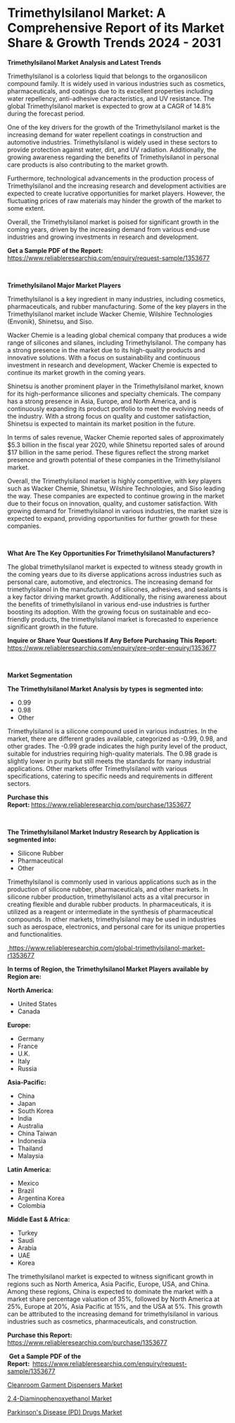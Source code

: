 <p><h1>Trimethylsilanol Market: A Comprehensive Report of its Market Share & Growth Trends 2024 - 2031</h1></p><p><strong>Trimethylsilanol Market Analysis and Latest Trends</strong></p>
<p><p>Trimethylsilanol is a colorless liquid that belongs to the organosilicon compound family. It is widely used in various industries such as cosmetics, pharmaceuticals, and coatings due to its excellent properties including water repellency, anti-adhesive characteristics, and UV resistance. The global Trimethylsilanol market is expected to grow at a CAGR of 14.8% during the forecast period.</p><p>One of the key drivers for the growth of the Trimethylsilanol market is the increasing demand for water repellent coatings in construction and automotive industries. Trimethylsilanol is widely used in these sectors to provide protection against water, dirt, and UV radiation. Additionally, the growing awareness regarding the benefits of Trimethylsilanol in personal care products is also contributing to the market growth.</p><p>Furthermore, technological advancements in the production process of Trimethylsilanol and the increasing research and development activities are expected to create lucrative opportunities for market players. However, the fluctuating prices of raw materials may hinder the growth of the market to some extent.</p><p>Overall, the Trimethylsilanol market is poised for significant growth in the coming years, driven by the increasing demand from various end-use industries and growing investments in research and development.</p></p>
<p><strong>Get a Sample PDF of the Report:&nbsp;</strong> <a href="https://www.reliableresearchiq.com/enquiry/request-sample/1353677">https://www.reliableresearchiq.com/enquiry/request-sample/1353677</a></p>
<p>&nbsp;</p>
<p><strong>Trimethylsilanol Major Market Players</strong></p>
<p><p>Trimethylsilanol is a key ingredient in many industries, including cosmetics, pharmaceuticals, and rubber manufacturing. Some of the key players in the Trimethylsilanol market include Wacker Chemie, Wilshire Technologies (Envonik), Shinetsu, and Siso.</p><p>Wacker Chemie is a leading global chemical company that produces a wide range of silicones and silanes, including Trimethylsilanol. The company has a strong presence in the market due to its high-quality products and innovative solutions. With a focus on sustainability and continuous investment in research and development, Wacker Chemie is expected to continue its market growth in the coming years.</p><p>Shinetsu is another prominent player in the Trimethylsilanol market, known for its high-performance silicones and specialty chemicals. The company has a strong presence in Asia, Europe, and North America, and is continuously expanding its product portfolio to meet the evolving needs of the industry. With a strong focus on quality and customer satisfaction, Shinetsu is expected to maintain its market position in the future.</p><p>In terms of sales revenue, Wacker Chemie reported sales of approximately $5.3 billion in the fiscal year 2020, while Shinetsu reported sales of around $17 billion in the same period. These figures reflect the strong market presence and growth potential of these companies in the Trimethylsilanol market.</p><p>Overall, the Trimethylsilanol market is highly competitive, with key players such as Wacker Chemie, Shinetsu, Wilshire Technologies, and Siso leading the way. These companies are expected to continue growing in the market due to their focus on innovation, quality, and customer satisfaction. With growing demand for Trimethylsilanol in various industries, the market size is expected to expand, providing opportunities for further growth for these companies.</p></p>
<p>&nbsp;</p>
<p><strong>What Are The Key Opportunities For Trimethylsilanol Manufacturers?</strong></p>
<p><p>The global trimethylsilanol market is expected to witness steady growth in the coming years due to its diverse applications across industries such as personal care, automotive, and electronics. The increasing demand for trimethylsilanol in the manufacturing of silicones, adhesives, and sealants is a key factor driving market growth. Additionally, the rising awareness about the benefits of trimethylsilanol in various end-use industries is further boosting its adoption. With the growing focus on sustainable and eco-friendly products, the trimethylsilanol market is forecasted to experience significant growth in the future.</p></p>
<p><strong>Inquire or Share Your Questions If Any Before Purchasing This Report:</strong> <a href="https://www.reliableresearchiq.com/enquiry/pre-order-enquiry/1353677">https://www.reliableresearchiq.com/enquiry/pre-order-enquiry/1353677</a></p>
<p>&nbsp;</p>
<p><strong>Market Segmentation</strong></p>
<p><strong>The Trimethylsilanol Market Analysis by types is segmented into:</strong></p>
<p><ul><li>0.99</li><li>0.98</li><li>Other</li></ul></p>
<p><p>Trimethylsilanol is a silicone compound used in various industries. In the market, there are different grades available, categorized as -0.99, 0.98, and other grades. The -0.99 grade indicates the high purity level of the product, suitable for industries requiring high-quality materials. The 0.98 grade is slightly lower in purity but still meets the standards for many industrial applications. Other markets offer Trimethylsilanol with various specifications, catering to specific needs and requirements in different sectors.</p></p>
<p><strong>Purchase this Report:&nbsp;</strong><a href="https://www.reliableresearchiq.com/purchase/1353677">https://www.reliableresearchiq.com/purchase/1353677</a></p>
<p>&nbsp;</p>
<p><strong>The Trimethylsilanol Market Industry Research by Application is segmented into:</strong></p>
<p><ul><li>Silicone Rubber</li><li>Pharmaceutical</li><li>Other</li></ul></p>
<p><p>Trimethylsilanol is commonly used in various applications such as in the production of silicone rubber, pharmaceuticals, and other markets. In silicone rubber production, trimethylsilanol acts as a vital precursor in creating flexible and durable rubber products. In pharmaceuticals, it is utilized as a reagent or intermediate in the synthesis of pharmaceutical compounds. In other markets, trimethylsilanol may be used in industries such as aerospace, electronics, and personal care for its unique properties and functionalities.</p></p>
<p><a href="https://www.reliableresearchiq.com/global-trimethylsilanol-market-r1353677">&nbsp;https://www.reliableresearchiq.com/global-trimethylsilanol-market-r1353677</a></p>
<p><strong>In terms of Region, the Trimethylsilanol Market Players available by Region are:</strong></p>
<p>
    <p> <strong> North America: </strong>
        <ul>
            <li>United States</li>
            <li>Canada</li>
        </ul>
        </p> 
    <p> <strong> Europe: </strong>
        <ul>
            <li>Germany</li>
            <li>France</li>
            <li>U.K.</li>
            <li>Italy</li>
            <li>Russia</li>
        </ul>
        </p> 
    <p> <strong> Asia-Pacific: </strong>
        <ul>
            <li>China</li>
            <li>Japan</li>
            <li>South Korea</li>
            <li>India</li>
            <li>Australia</li>
            <li>China Taiwan</li>
            <li>Indonesia</li>
            <li>Thailand</li>
            <li>Malaysia</li>
        </ul>
        </p> 
    <p> <strong> Latin America: </strong>
        <ul>
            <li>Mexico</li>
            <li>Brazil</li>
            <li>Argentina Korea</li>
            <li>Colombia</li>
        </ul>
        </p> 
    <p> <strong> Middle East & Africa: </strong>
        <ul>
            <li>Turkey</li>
            <li>Saudi</li>
            <li>Arabia</li>
            <li>UAE</li>
            <li>Korea</li>
        </ul>
    </p>
    </p>
<p><p>The trimethylsilanol market is expected to witness significant growth in regions such as North America, Asia Pacific, Europe, USA, and China. Among these regions, China is expected to dominate the market with a market share percentage valuation of 35%, followed by North America at 25%, Europe at 20%, Asia Pacific at 15%, and the USA at 5%. This growth can be attributed to the increasing demand for trimethylsilanol in various industries such as cosmetics, pharmaceuticals, and construction.</p></p>
<p><strong>Purchase this Report: </strong><a href="https://www.reliableresearchiq.com/purchase/1353677">https://www.reliableresearchiq.com/purchase/1353677</a></p>
<p>&nbsp;<strong>Get a Sample PDF of the Report:&nbsp;&nbsp;</strong><a href="https://www.reliableresearchiq.com/enquiry/request-sample/1353677">https://www.reliableresearchiq.com/enquiry/request-sample/1353677</a></p>
<p><strong></strong></p>
<p><p><a href="https://github.com/BraidenLucas2019/Market-Research-Report-List-1/blob/main/cleanroom-garment-dispensers-market.md">Cleanroom Garment Dispensers Market</a></p><p><a href="https://github.com/lukmanduiky01/Market-Research-Report-List-1/blob/main/24-diaminophenoxyethanol-market.md">2,4-Diaminophenoxyethanol Market</a></p><p><a href="https://github.com/Gilanghao0/Market-Research-Report-List-1/blob/main/parkinsons-disease-pd-drugs-market.md">Parkinson's Disease (PD) Drugs Market</a></p></p>